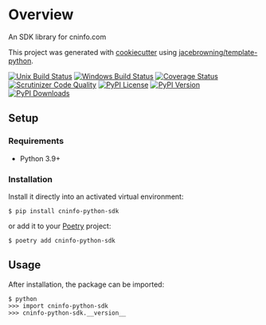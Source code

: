 # Overview

An SDK library for cninfo.com

This project was generated with [cookiecutter](https://github.com/audreyr/cookiecutter) using [jacebrowning/template-python](https://github.com/jacebrowning/template-python).

[![Unix Build Status](https://img.shields.io/github/actions/workflow/status/thomaszdxsn/cninfo-python-sdk/main.yml?branch=main&label=linux)](https://github.com/thomaszdxsn/cninfo-python-sdk/actions)
[![Windows Build Status](https://img.shields.io/appveyor/ci/thomaszdxsn/cninfo-python-sdk.svg?label=windows)](https://ci.appveyor.com/project/thomaszdxsn/cninfo-python-sdk)
[![Coverage Status](https://img.shields.io/codecov/c/gh/thomaszdxsn/cninfo-python-sdk)](https://codecov.io/gh/thomaszdxsn/cninfo-python-sdk)
[![Scrutinizer Code Quality](https://img.shields.io/scrutinizer/g/thomaszdxsn/cninfo-python-sdk.svg)](https://scrutinizer-ci.com/g/thomaszdxsn/cninfo-python-sdk)
[![PyPI License](https://img.shields.io/pypi/l/cninfo-python-sdk.svg)](https://pypi.org/project/cninfo-python-sdk)
[![PyPI Version](https://img.shields.io/pypi/v/cninfo-python-sdk.svg)](https://pypi.org/project/cninfo-python-sdk)
[![PyPI Downloads](https://img.shields.io/pypi/dm/cninfo-python-sdk.svg?color=orange)](https://pypistats.org/packages/cninfo-python-sdk)

## Setup

### Requirements

* Python 3.9+

### Installation

Install it directly into an activated virtual environment:

```text
$ pip install cninfo-python-sdk
```

or add it to your [Poetry](https://poetry.eustace.io/) project:

```text
$ poetry add cninfo-python-sdk
```

## Usage

After installation, the package can be imported:

```text
$ python
>>> import cninfo-python-sdk
>>> cninfo-python-sdk.__version__
```

